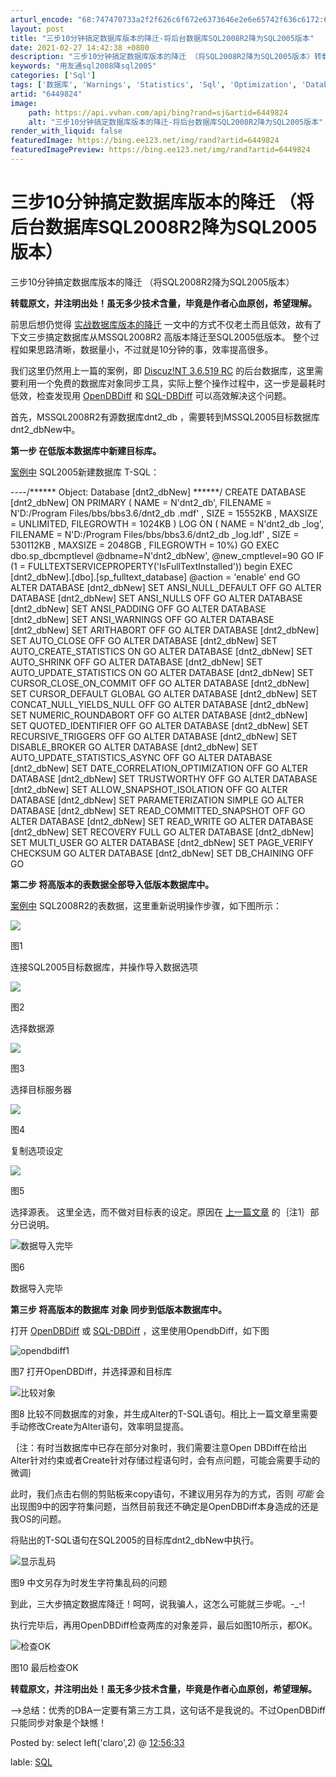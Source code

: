 ```yaml
---
arturl_encode: "68:747470733a2f2f626c6f672e6373646e2e6e65742f636c6172:6f2f61727469636c652f64657461696c732f36343439383234"
layout: post
title: "三步10分钟搞定数据库版本的降迁-将后台数据库SQL2008R2降为SQL2005版本"
date: 2021-02-27 14:42:38 +0800
description: "三步10分钟搞定数据库版本的降迁 （将SQL2008R2降为SQL2005版本）转载原文，并注明出处"
keywords: "用友通sql2008降sql2005"
categories: ['Sql']
tags: ['数据库', 'Warnings', 'Statistics', 'Sql', 'Optimization', 'Database']
artid: "6449824"
image:
    path: https://api.vvhan.com/api/bing?rand=sj&artid=6449824
    alt: "三步10分钟搞定数据库版本的降迁-将后台数据库SQL2008R2降为SQL2005版本"
render_with_liquid: false
featuredImage: https://bing.ee123.net/img/rand?artid=6449824
featuredImagePreview: https://bing.ee123.net/img/rand?artid=6449824
---
```


# 三步10分钟搞定数据库版本的降迁 （将后台数据库SQL2008R2降为SQL2005版本）

三步10分钟搞定数据库版本的降迁 （将SQL2008R2降为SQL2005版本）

**转载原文，并注明出处！虽无多少技术含量，毕竟是作者心血原创，希望理解。**

前思后想仍觉得
[实战数据库版本的降迁](http://blog.csdn.net/claro/archive/2011/05/26/6447352.aspx)
一文中的方式不仅老土而且低效，故有了下文三步搞定数据库从MSSQL2008R2 高版本降迁至SQL2005低版本。 整个过程如果思路清晰，数据量小，不过就是10分钟的事，效率提高很多。

我们这里仍然用上一篇的案例，即
[Discuz!NT 3.6.519 RC](http://blog.csdn.net/claro/archive/2011/05/26/6447352.aspx)
的后台数据库，这里需要利用一个免费的数据库对象同步工具，实际上整个操作过程中，这一步是最耗时低效，检查发现用
[OpenDBDiff](http://claro.download.csdn.net/)
和
[SQL-DBDiff](http://code.google.com/p/sql-dbdiff/)
可以高效解决这个问题。

首先，MSSQL2008R2有源数据库dnt2\_db ，需要转到MSSQL2005目标数据库dnt2\_dbNew中。

**第一步 在低版本数据库中新建目标库。**

[案例中](http://blog.csdn.net/claro/archive/2011/05/26/6447352.aspx)
SQL2005新建数据库
T-SQL：

----/\*\*\*\*\*\* Object: Database [dnt2\_dbNew] \*\*\*\*\*\*/
CREATE DATABASE [dnt2\_dbNew] ON PRIMARY
( NAME = N'dnt2\_db', FILENAME = N'D:/Program Files/bbs/bbs3.6/dnt2\_db .mdf' , SIZE = 15552KB , MAXSIZE = UNLIMITED, FILEGROWTH = 1024KB )
LOG ON
( NAME = N'dnt2\_db \_log', FILENAME = N'D:/Program Files/bbs/bbs3.6/dnt2\_db \_log.ldf' , SIZE = 530112KB , MAXSIZE = 2048GB , FILEGROWTH = 10%)
GO
EXEC dbo.sp\_dbcmptlevel @dbname=N'dnt2\_dbNew', @new\_cmptlevel=90
GO
IF (1 = FULLTEXTSERVICEPROPERTY('IsFullTextInstalled'))
begin
EXEC [dnt2\_dbNew].[dbo].[sp\_fulltext\_database] @action = 'enable'
end
GO
ALTER DATABASE [dnt2\_dbNew] SET ANSI\_NULL\_DEFAULT OFF
GO
ALTER DATABASE [dnt2\_dbNew] SET ANSI\_NULLS OFF
GO
ALTER DATABASE [dnt2\_dbNew] SET ANSI\_PADDING OFF
GO
ALTER DATABASE [dnt2\_dbNew] SET ANSI\_WARNINGS OFF
GO
ALTER DATABASE [dnt2\_dbNew] SET ARITHABORT OFF
GO
ALTER DATABASE [dnt2\_dbNew] SET AUTO\_CLOSE OFF
GO
ALTER DATABASE [dnt2\_dbNew] SET AUTO\_CREATE\_STATISTICS ON
GO
ALTER DATABASE [dnt2\_dbNew] SET AUTO\_SHRINK OFF
GO
ALTER DATABASE [dnt2\_dbNew] SET AUTO\_UPDATE\_STATISTICS ON
GO
ALTER DATABASE [dnt2\_dbNew] SET CURSOR\_CLOSE\_ON\_COMMIT OFF
GO
ALTER DATABASE [dnt2\_dbNew] SET CURSOR\_DEFAULT GLOBAL
GO
ALTER DATABASE [dnt2\_dbNew] SET CONCAT\_NULL\_YIELDS\_NULL OFF
GO
ALTER DATABASE [dnt2\_dbNew] SET NUMERIC\_ROUNDABORT OFF
GO
ALTER DATABASE [dnt2\_dbNew] SET QUOTED\_IDENTIFIER OFF
GO
ALTER DATABASE [dnt2\_dbNew] SET RECURSIVE\_TRIGGERS OFF
GO
ALTER DATABASE [dnt2\_dbNew] SET DISABLE\_BROKER
GO
ALTER DATABASE [dnt2\_dbNew] SET AUTO\_UPDATE\_STATISTICS\_ASYNC OFF
GO
ALTER DATABASE [dnt2\_dbNew] SET DATE\_CORRELATION\_OPTIMIZATION OFF
GO
ALTER DATABASE [dnt2\_dbNew] SET TRUSTWORTHY OFF
GO
ALTER DATABASE [dnt2\_dbNew] SET ALLOW\_SNAPSHOT\_ISOLATION OFF
GO
ALTER DATABASE [dnt2\_dbNew] SET PARAMETERIZATION SIMPLE
GO
ALTER DATABASE [dnt2\_dbNew] SET READ\_COMMITTED\_SNAPSHOT OFF
GO
ALTER DATABASE [dnt2\_dbNew] SET READ\_WRITE
GO
ALTER DATABASE [dnt2\_dbNew] SET RECOVERY FULL
GO
ALTER DATABASE [dnt2\_dbNew] SET MULTI\_USER
GO
ALTER DATABASE [dnt2\_dbNew] SET PAGE\_VERIFY CHECKSUM
GO
ALTER DATABASE [dnt2\_dbNew] SET DB\_CHAINING OFF
GO

**第二步 将高版本的表数据全部导入低版本数据库中。**

[案例中](http://blog.csdn.net/claro/archive/2011/05/26/6447352.aspx)
SQL2008R2的表数据，这里重新说明操作步骤，如下图所示：

![](http://hi.csdn.net/attachment/201105/27/0_13064681634LiW.gif)

图1

连接SQL2005目标数据库，并操作导入数据选项

![](http://hi.csdn.net/attachment/201105/27/0_1306468276mU1G.gif)

图2

选择数据源

![](http://hi.csdn.net/attachment/201105/27/0_13064683501O6h.gif)

图3

选择目标服务器

![](http://hi.csdn.net/attachment/201105/27/0_1306468426qOcM.gif)

图4

复制选项设定

![](http://hi.csdn.net/attachment/201105/27/0_1306468481Y4v2.gif)

图5

选择源表。
这里全选，而不做对目标表的设定。原因在
[上一篇文章](http://blog.csdn.net/claro/archive/2011/05/26/6447352.aspx)
的｛注1｝部分已说明。

![数据导入完毕](http://hi.csdn.net/attachment/201105/27/0_1306469002tWTt.gif)

图6

数据导入完毕

**第三步 将高版本的数据库
对象
同步到低版本数据库中。**

打开
[OpenDBDiff](http://claro.download.csdn.net/)
或
[SQL-DBDiff](http://code.google.com/p/sql-dbdiff/)
，这里使用OpendbDiff，如下图

![opendbdiff1](http://hi.csdn.net/attachment/201105/27/0_13064704030ZBB.gif)

图7 打开OpenDBDiff，并选择源和目标库

![比较对象](http://hi.csdn.net/attachment/201105/27/0_1306470963kqEE.gif)

图8 比较不同数据库的对象，并生成Alter的T-SQL语句。相比上一篇文章里需要手动修改Create为Alter语句，效率明显提高。

｛注：有时当数据库中已存在部分对象时，我们需要注意Open DBDiff在给出Alter针对约束或者Create针对存储过程语句时，会有点问题，可能会需要手动的微调｝

此时，我们点击右侧的剪贴板来copy语句，不建议用另存为的方式，否则
*可能*
会出现图9中的因字符集问题，当然目前我还不确定是OpenDBDiff本身造成的还是我OS的问题。

将贴出的T-SQL语句在SQL2005的目标库dnt2\_dbNew中执行。

![显示乱码](http://hi.csdn.net/attachment/201105/27/0_1306471522R991.gif)

图9 中文另存为时发生字符集乱码的问题

到此，三大步搞定数据库降迁！呵呵，说我骗人，这怎么可能就三步呢。-\_-!

执行完毕后，再用OpenDBDiff检查两库的对象差异，最后如图10所示，都OK。

![检查OK](http://hi.csdn.net/attachment/201105/27/0_1306471793mB9u.gif)

图10 最后检查OK

**转载原文，并注明出处！虽无多少技术含量，毕竟是作者心血原创，希望理解。**

——>总结：优秀的DBA一定要有第三方工具，这句话不是我说的。不过OpenDBDiff只能同步对象是个缺憾！

Posted by: select left('claro',2) @
[12:56:33](http://blog.csdn.net/claro)

lable:
[SQL](http://blog.csdn.net/claro/category/471345.aspx)